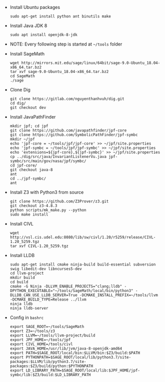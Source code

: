 - Install Ubuntu packages
    ```
    sudo apt-get install python ant binutils make
    ```
    
- Install Java JDK 8
    ```
    sudo apt install openjdk-8-jdk
    ```
    
- NOTE: Every following step is started at `~/tools` folder

- Install SageMath
    ```
    wget http://mirrors.mit.edu/sage/linux/64bit/sage-9.0-Ubuntu_18.04-x86_64.tar.bz2
    tar xvf sage-9.0-Ubuntu_18.04-x86_64.tar.bz2
    cd SageMath
    ./sage
    ```
    
- Clone Dig
    ```
    git clone https://gitlab.com/nguyenthanhvuh/dig.git
    cd dig/
    git checkout dev
    ```
    
- Install JavaPathFinder
    ```
    mkdir jpf; cd jpf
    git clone https://github.com/javapathfinder/jpf-core
    git clone https://github.com/SymbolicPathFinder/jpf-symbc
    mkdir ~/jpf
    echo 'jpf-core = ~/tools/jpf/jpf-core' >> ~/jpf/site.properties
    echo 'jpf-symbc = ~/tools/jpf/jpf-symbc' >> ~/jpf/site.properties
    echo 'extensions=${jpf-core},${jpf-symbc}' >> ~/jpf/site.properties
    cp ../dig/src/java/InvariantListenerVu.java jpf-symbc/src/main/gov/nasa/jpf/symbc/
    cd jpf-core/
    git checkout java-8
    ant
    cd ../jpf-symbc/
    ant
    ```
    
- Install Z3 with Python3 from source
    ```
    git clone https://github.com/Z3Prover/z3.git
    git checkout z3-4.8.3
    python scripts/mk_make.py --python
    sudo make install
    ```
    
- Install CIVL
    ```
    wget http://vsl.cis.udel.edu:8080/lib/sw/civl/1.20/r5259/release/CIVL-1.20_5259.tgz
    tar xvf CIVL-1.20_5259.tgz
    ```
    
- Install LLDB
    ```
    sudo apt-get install cmake ninja-build build-essential subversion swig libedit-dev libncurses5-dev
    cd llvm-project
    mkdir build
    cd build
    cmake -G Ninja -DLLVM_ENABLE_PROJECTS="clang;lldb" -DPYTHON_EXECUTABLE="~/tools/SageMath/local/bin/python3" -DLLDB_CAN_USE_LLDB_SERVER=True -DCMAKE_INSTALL_PREFIX=~/tools/llvm -DCMAKE_BUILD_TYPE=Release ../llvm
    ninja lldb
    ninja lldb-server
    ```
    
- Config in `bashrc`
    ```
    export SAGE_ROOT=~/tools/SageMath
    export Z3=~/tools/z3
    export LLVM=~/tools/llvm-project/build
    export JPF_HOME=~/tools/jpf
    export CIVL_HOME=/tools/civl
    export JAVA_HOME=/usr/lib/jvm/java-8-openjdk-amd64
    export PATH=$SAGE_ROOT/local/bin:$LLVM/bin:$Z3/build:$PATH
    export PYTHONPATH=$SAGE_ROOT/local/lib/python3.7/site-packages:$LLVM/lib/python3.7/site-packages:$Z3/build/python:$PYTHONPATH
    export LD_LIBRARY_PATH=$SAGE_ROOT/local/lib:$JPF_HOME/jpf-symbc/lib:$Z3/build:$LD_LIBRARY_PATH
    ```
